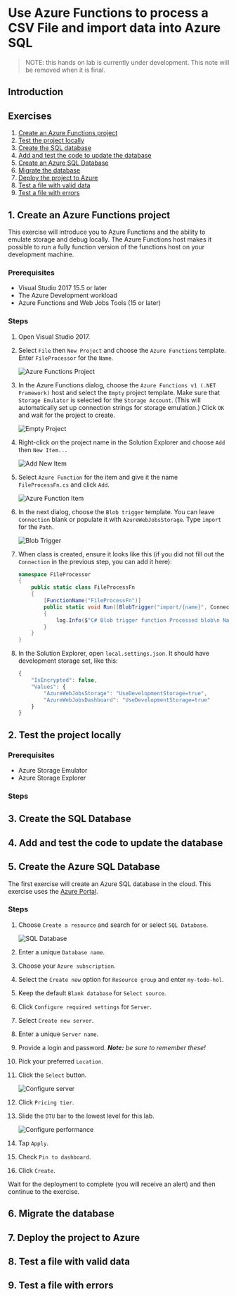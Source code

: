 # Use Azure Functions to process a CSV File and import data into Azure SQL

> NOTE: this hands on lab is currently under development. This note will be removed when it is final.

## Introduction

## Exercises

1. [Create an Azure Functions project](#exercise1)
2. [Test the project locally](#exercise2)
3. [Create the SQL database](#exercise3)
4. [Add and test the code to update the database](#exercise4)
5. [Create an Azure SQL Database](#exercise5)
6. [Migrate the database](#exercise6)
7. [Deploy the project to Azure](#exercise7)
8. [Test a file with valid data](#exercise8)
9. [Test a file with errors](#exercise9)

<a name="exercise1"></a>

## 1. Create an Azure Functions project

This exercise will introduce you to Azure Functions and the ability to emulate storage and debug locally. The Azure Functions host makes it possible to run a fully function version of the functions host on your development machine.

### Prerequisites

* Visual Studio 2017 15.5 or later
* The Azure Development workload
* Azure Functions and Web Jobs Tools (15 or later)

### Steps

1. Open Visual Studio 2017.
2. Select `File` then `New Project` and choose the `Azure Functions` template. Enter `FileProcessor` for the `Name`.

    ![Azure Functions Project](media/step-01-01-new-fn-project.png)
3. In the Azure Functions dialog, choose the `Azure Functions v1 (.NET Framework)` host and select the `Empty` project template. Make sure that `Storage Emulator` is selected for the `Storage Account`. (This will automatically set up connection strings for storage emulation.) Click `OK` and wait for the project to create.

    ![Empty Project](media/step-01-02-fn-v1.png)
4. Right-click on the project name in the Solution Explorer and choose `Add` then `New Item...` 

    ![Add New Item](media/step-01-03-add-new-item.png)
5. Select `Azure Function` for the item and give it the name `FileProcessFn.cs` and click `Add`.

    ![Azure Function Item](media/step-01-04-function.png)
6. In the next dialog, choose the `Blob trigger` template. You can leave `Connection` blank or populate it with `AzureWebJobsStorage`. Type `import` for the `Path`.

    ![Blob Trigger](media/step-01-05-blob-trigger.png)
7. When class is created, ensure it looks like this (if you did not fill out the `Connection` in the previous step, you can add it here):

    ```csharp
    namespace FileProcessor
    {
        public static class FileProcessFn
        {
            [FunctionName("FileProcessFn")]
            public static void Run([BlobTrigger("import/{name}", Connection = "AzureWebJobsStorage")]Stream myBlob, string name, TraceWriter log)
            {
                log.Info($"C# Blob trigger function Processed blob\n Name:{name} \n Size: {myBlob.Length} Bytes");
            }
        }
    }
    ```
8. In the Solution Explorer, open `local.settings.json`. It should have development storage set, like this:

    ```JavaScript
    {
        "IsEncrypted": false,
        "Values": {
            "AzureWebJobsStorage": "UseDevelopmentStorage=true",
            "AzureWebJobsDashboard": "UseDevelopmentStorage=true"
        }
    }
    ```

<a name="exercise2"></a>

## 2. Test the project locally

### Prerequisites

* Azure Storage Emulator
* Azure Storage Explorer

### Steps



<a name="exercise3"></a>

## 3. Create the SQL Database

<a name="exercise4"></a>

## 4. Add and test the code to update the database

<a name="exercise5"></a>

## 5. Create the Azure SQL Database

The first exercise will create an Azure SQL database in the cloud. This exercise uses the [Azure Portal](https://jlik.me/b7b).

### Steps

1. Choose `Create a resource` and search for or select `SQL Database`.

    ![SQL Database](media/step-05-01-sql-database.png)
1. Enter a unique `Database name`.
2. Choose your `Azure subscription`.
3. Select the `Create new` option for `Resource group` and enter `my-todo-hol`.
4. Keep the default `Blank database` for `Select source`.
5. Click `Configure required settings` for `Server`.
6. Select `Create new server`.
7. Enter a unique `Server name`.
8. Provide a login and password. ***Note:** be sure to remember these!*
9. Pick your preferred `Location`.
10. Click the `Select` button.

    ![Configure server](media/step-05-02-configure-server.png)
1. Click `Pricing tier`.
2. Slide the `DTU` bar to the lowest level for this lab.

    ![Configure performance](media/step-05-03-dtu.png)
1. Tap `Apply`.
2. Check `Pin to dashboard`.
3. Click `Create`.

Wait for the deployment to complete (you will receive an alert) and then continue to the exercise.

<a name="exercise6"></a>

## 6. Migrate the database

<a name="exercise7"></a>

## 7. Deploy the project to Azure

<a name="exercise8"></a>

## 8. Test a file with valid data

<a name="exercise9"></a>

## 9. Test a file with errors